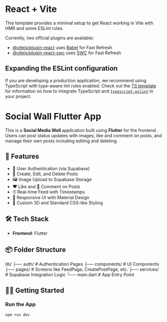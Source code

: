 # React + Vite

This template provides a minimal setup to get React working in Vite with HMR and some ESLint rules.

Currently, two official plugins are available:

- [@vitejs/plugin-react](https://github.com/vitejs/vite-plugin-react/blob/main/packages/plugin-react) uses [Babel](https://babeljs.io/) for Fast Refresh
- [@vitejs/plugin-react-swc](https://github.com/vitejs/vite-plugin-react/blob/main/packages/plugin-react-swc) uses [SWC](https://swc.rs/) for Fast Refresh

## Expanding the ESLint configuration

If you are developing a production application, we recommend using TypeScript with type-aware lint rules enabled. Check out the [TS template](https://github.com/vitejs/vite/tree/main/packages/create-vite/template-react-ts) for information on how to integrate TypeScript and [`typescript-eslint`](https://typescript-eslint.io) in your project.



# Social Wall Flutter App

This is a **Social Media Wall** application built using **Flutter** for the frontend . Users can post status updates with images, like and comment on posts, and manage their own posts including editing and deleting.

## 🚀 Features

- 🧾 User Authentication (via Supabase)
- 📝 Create, Edit, and Delete Posts
- 🖼️ Image Upload to Supabase Storage
- ❤️ Like and 💬 Comment on Posts
- ⏰ Real-time Feed with Timestamps
- 🧪 Responsive UI with Material Design
- 🎨 Custom 3D and Standard CSS-like Styling

## 🛠️ Tech Stack

- **Frontend**: Flutter

## 📦 Folder Structure

lib/
├── auth/ # Authentication Pages
├── components/ # UI Components
├── pages/ # Screens like FeedPage, CreatePostPage, etc.
├── services/ # Supabase Integration Logic
└── main.dart # App Entry Point



## 🧑‍💻 Getting Started

### Run the App

```bash
npm run dev
